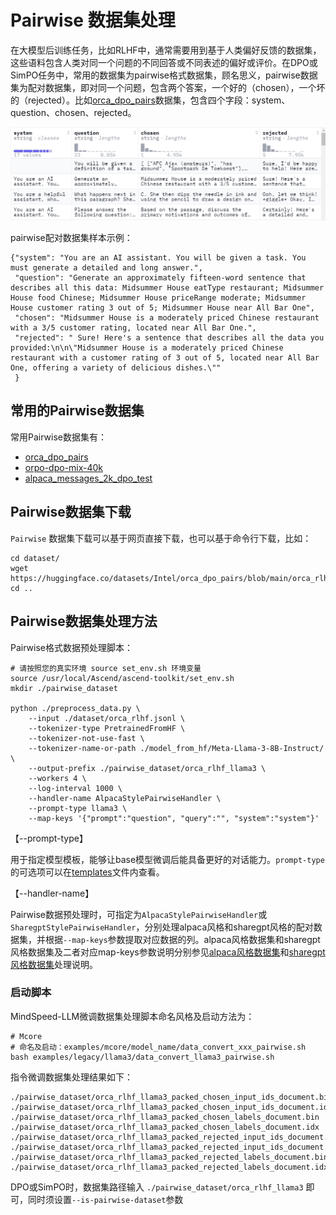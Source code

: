 # Pairwise 数据集处理

在大模型后训练任务，比如RLHF中，通常需要用到基于人类偏好反馈的数据集，这些语料包含人类对同一个问题的不同回答或不同表述的偏好或评价。在DPO或SimPO任务中，常用的数据集为pairwise格式数据集，顾名思义，pairwise数据集为配对数据集，即对同一个问题，包含两个答案，一个好的（chosen），一个坏的（rejected）。比如[orca_dpo_pairs](https://huggingface.co/datasets/Intel/orca_dpo_pairs)数据集，包含四个字段：system、question、chosen、rejected。

![](../../sources/images/dpo/orca_rlhf.png)

pairwise配对数据集样本示例：

```
{"system": "You are an AI assistant. You will be given a task. You must generate a detailed and long answer.", 
 "question": "Generate an approximately fifteen-word sentence that describes all this data: Midsummer House eatType restaurant; Midsummer House food Chinese; Midsummer House priceRange moderate; Midsummer House customer rating 3 out of 5; Midsummer House near All Bar One", 
 "chosen": "Midsummer House is a moderately priced Chinese restaurant with a 3/5 customer rating, located near All Bar One.", 
 "rejected": " Sure! Here's a sentence that describes all the data you provided:\n\n\"Midsummer House is a moderately priced Chinese restaurant with a customer rating of 3 out of 5, located near All Bar One, offering a variety of delicious dishes.\""
 }
```

## 常用的Pairwise数据集

常用Pairwise数据集有：

- [orca_dpo_pairs](https://huggingface.co/datasets/Intel/orca_dpo_pairs)
- [orpo-dpo-mix-40k](https://huggingface.co/datasets/mlabonne/orpo-dpo-mix-40k)
- [alpaca_messages_2k_dpo_test](https://huggingface.co/datasets/fozziethebeat/alpaca_messages_2k_dpo_test)

## Pairwise数据集下载

`Pairwise` 数据集下载可以基于网页直接下载，也可以基于命令行下载，比如：

```shell
cd dataset/
wget https://huggingface.co/datasets/Intel/orca_dpo_pairs/blob/main/orca_rlhf.jsonl
cd ..
```

## Pairwise数据集处理方法

Pairwise格式数据预处理脚本：

```shell
# 请按照您的真实环境 source set_env.sh 环境变量
source /usr/local/Ascend/ascend-toolkit/set_env.sh
mkdir ./pairwise_dataset

python ./preprocess_data.py \
    --input ./dataset/orca_rlhf.jsonl \
    --tokenizer-type PretrainedFromHF \
    --tokenizer-not-use-fast \
    --tokenizer-name-or-path ./model_from_hf/Meta-Llama-3-8B-Instruct/ \
    --output-prefix ./pairwise_dataset/orca_rlhf_llama3 \
    --workers 4 \
    --log-interval 1000 \
    --handler-name AlpacaStylePairwiseHandler \
    --prompt-type llama3 \
    --map-keys '{"prompt":"question", "query":"", "system":"system"}'
```

【--prompt-type】

用于指定模型模板，能够让base模型微调后能具备更好的对话能力。`prompt-type`的可选项可以在[templates](../../modellink/tasks/preprocess/templates.py)文件内查看。

【--handler-name】

Pairwise数据预处理时，可指定为`AlpacaStylePairwiseHandler`或`SharegptStylePairwiseHandler`，分别处理alpaca风格和sharegpt风格的配对数据集，并根据`--map-keys`参数提取对应数据的列。alpaca风格数据集和sharegpt风格数据集及二者对应map-keys参数说明分别参见[alpaca风格数据集](./alpaca_dataset.md)和[sharegpt风格数据集](./sharegpt_dataset.md)处理说明。

### 启动脚本

MindSpeed-LLM微调数据集处理脚本命名风格及启动方法为：

```shell
# Mcore
# 命名及启动：examples/mcore/model_name/data_convert_xxx_pairwise.sh
bash examples/legacy/llama3/data_convert_llama3_pairwise.sh
```

指令微调数据集处理结果如下：

```shell
./pairwise_dataset/orca_rlhf_llama3_packed_chosen_input_ids_document.bin
./pairwise_dataset/orca_rlhf_llama3_packed_chosen_input_ids_document.idx
./pairwise_dataset/orca_rlhf_llama3_packed_chosen_labels_document.bin
./pairwise_dataset/orca_rlhf_llama3_packed_chosen_labels_document.idx
./pairwise_dataset/orca_rlhf_llama3_packed_rejected_input_ids_document.bin
./pairwise_dataset/orca_rlhf_llama3_packed_rejected_input_ids_document.idx
./pairwise_dataset/orca_rlhf_llama3_packed_rejected_labels_document.bin
./pairwise_dataset/orca_rlhf_llama3_packed_rejected_labels_document.idx
```

DPO或SimPO时，数据集路径输入 `./pairwise_dataset/orca_rlhf_llama3` 即可，同时须设置`--is-pairwise-dataset`参数